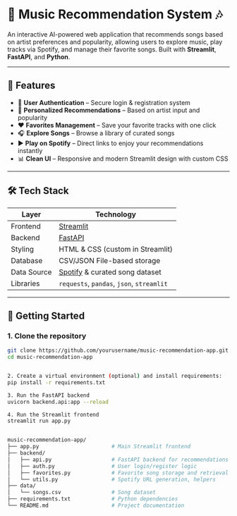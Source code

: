 
# 🎵 Music Recommendation System 🎶

An interactive AI-powered web application that recommends songs based on artist preferences and popularity, allowing users to explore music, play tracks via Spotify, and manage their favorite songs. Built with **Streamlit**, **FastAPI**, and **Python**.

---

## 📌 Features

- 🔐 **User Authentication** – Secure login & registration system  
- 🎼 **Personalized Recommendations** – Based on artist input and popularity  
- ❤️ **Favorites Management** – Save your favorite tracks with one click  
- 🎧 **Explore Songs** – Browse a library of curated songs  
- ▶ **Play on Spotify** – Direct links to enjoy your recommendations instantly  
- 📊 **Clean UI** – Responsive and modern Streamlit design with custom CSS

---

## 🛠️ Tech Stack

| Layer       | Technology |
|-------------|------------|
| Frontend    | [Streamlit](https://streamlit.io/) |
| Backend     | [FastAPI](https://fastapi.tiangolo.com/) |
| Styling     | HTML & CSS (custom in Streamlit) |
| Database    | CSV/JSON File-based storage |
| Data Source | [Spotify](https://developer.spotify.com/) & curated song dataset |
| Libraries   | `requests`, `pandas`, `json`, `streamlit` |

---

## 🚀 Getting Started

### 1. Clone the repository

```bash
git clone https://github.com/yourusername/music-recommendation-app.git
cd music-recommendation-app


2. Create a virtual environment (optional) and install requirements:
pip install -r requirements.txt

3. Run the FastAPI backend
uvicorn backend.api:app --reload

4. Run the Streamlit frontend
streamlit run app.py


music-recommendation-app/
├── app.py                       # Main Streamlit frontend
├── backend/
│   ├── api.py                   # FastAPI backend for recommendations
│   ├── auth.py                  # User login/register logic
│   ├── favorites.py             # Favorite song storage and retrieval
│   └── utils.py                 # Spotify URL generation, helpers
├── data/
│   └── songs.csv                # Song dataset
├── requirements.txt             # Python dependencies
└── README.md                    # Project documentation
